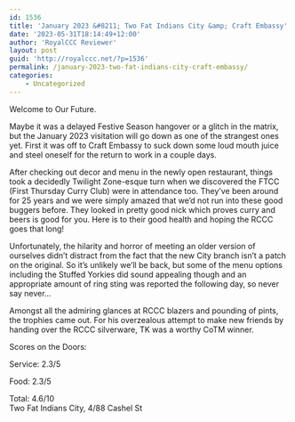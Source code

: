 ```yaml
---
id: 1536
title: 'January 2023 &#8211; Two Fat Indians City &amp; Craft Embassy'
date: '2023-05-31T18:14:49+12:00'
author: 'RoyalCCC Reviewer'
layout: post
guid: 'http://royalccc.net/?p=1536'
permalink: /january-2023-two-fat-indians-city-craft-embassy/
categories:
    - Uncategorized
---
```


Welcome to Our Future.

Maybe it was a delayed Festive Season hangover or a glitch in the matrix, but the January 2023 visitation will go down as one of the strangest ones yet. First it was off to Craft Embassy to suck down some loud mouth juice and steel oneself for the return to work in a couple days.

After checking out decor and menu in the newly open restaurant, things took a decidedly Twilight Zone-esque turn when we discovered the FTCC (First Thursday Curry Club) were in attendance too. They’ve been around for 25 years and we were simply amazed that we’d not run into these good buggers before. They looked in pretty good nick which proves curry and beers is good for you. Here is to their good health and hoping the RCCC goes that long!

Unfortunately, the hilarity and horror of meeting an older version of ourselves didn’t distract from the fact that the new City branch isn’t a patch on the original. So it’s unlikely we’ll be back, but some of the menu options including the Stuffed Yorkies did sound appealing though and an appropriate amount of ring sting was reported the following day, so never say never…

Amongst all the admiring glances at RCCC blazers and pounding of pints, the trophies came out. For his overzealous attempt to make new friends by handing over the RCCC silverware, TK was a worthy CoTM winner.

Scores on the Doors:

Service: 2.3/5

Food: 2.3/5

Total: 4.6/10  
Two Fat Indians City, 4/88 Cashel St